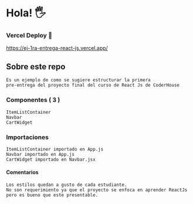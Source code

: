 # Hola! 🖐

### Vercel Deploy 🚀

https://ej-1ra-entrega-react-js.vercel.app/

## Sobre este repo

    Es un ejemplo de como se sugiere estructurar la primera
    pre-entrega del proyecto final del curso de React Js de CoderHouse

### Componentes ( 3 )

    ItemListContainer
    Navbar
    CartWidget

### Importaciones

    ItemListContainer importado en App.js
    Navbar importado en App.js
    CartWidget importado en Navbar.jsx

#### Comentarios

    Los estilos quedan a gusto de cada estudiante.
    No son requerimiento ya que el proyecto se enfoca en aprender ReactJs
    pero es bueno que este presentable.
